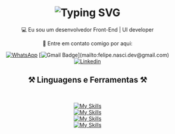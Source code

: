 <h1 align="center">
<img src="https://readme-typing-svg.herokuapp.com?font=Fira+Code&duration=3000&pause=1000&center=true&width=435&lines=Hi+there+%F0%9F%91%8B;Eu+sou+o+Felipe!" alt="Typing SVG" />
</h1>

<div align="center">
    
💻 Eu sou um desenvolvedor Front-End | UI developer

💬 Entre em contato comigo por aqui:

<div align="center"> 
  
  [![WhatsApp](https://img.shields.io/badge/WhatsApp-25D366.svg?style=for-the-badge&logo=WhatsApp&logoColor=white&style=social)](https://api.whatsapp.com/send/?phone=5511951018967&text&type=phone_number&app_absent=0)
  [![Gmail Badge](https://img.shields.io/badge/-Email_(felipe.nasci.dev@gmail.com)-006bed?style=flat-square&logo=Gmail&logoColor=white&link=mailto:igor77876@gmail.com)](mailto:felipe.nasci.dev@gmail.com)
  [![Linkedin](https://img.shields.io/badge/-Linkedin-blue?style=flat-square&logo=Linkedin&logoColor=white&link=https://www.linkedin.com/in/igor-santos-b0b815247/)](https://www.linkedin.com/in/felipe-silva-nascimento/)
</div>

## ⚒️ Linguagens e Ferramentas ⚒️

<br/>
<div align="center">
    
[![My Skills](https://skillicons.dev/icons?i=html,css,js,py,vscode)](https://skillicons.dev)
<br>
[![My Skills](https://skillicons.dev/icons?i=figma,ps,pr,git,github)](https://skillicons.dev)
<br>
[![My Skills](https://skillicons.dev/icons?i=django,tailwind,react,nodejs)](https://skillicons.dev)
<br>
[![My Skills](https://skillicons.dev/icons?i=mongodb,postgres)](https://skillicons.dev)


    
</div>
